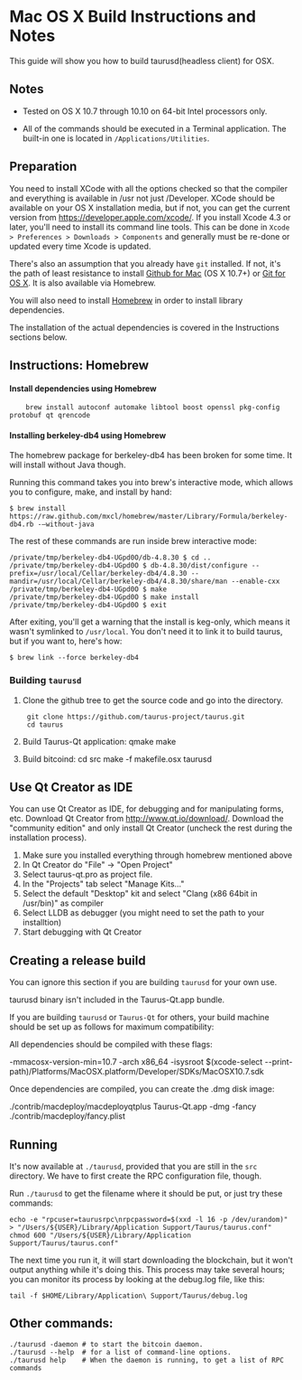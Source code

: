 Mac OS X Build Instructions and Notes
====================================
This guide will show you how to build taurusd(headless client) for OSX.

Notes
-----

* Tested on OS X 10.7 through 10.10 on 64-bit Intel processors only.

* All of the commands should be executed in a Terminal application. The
built-in one is located in `/Applications/Utilities`.

Preparation
-----------

You need to install XCode with all the options checked so that the compiler
and everything is available in /usr not just /Developer. XCode should be
available on your OS X installation media, but if not, you can get the
current version from https://developer.apple.com/xcode/. If you install
Xcode 4.3 or later, you'll need to install its command line tools. This can
be done in `Xcode > Preferences > Downloads > Components` and generally must
be re-done or updated every time Xcode is updated.

There's also an assumption that you already have `git` installed. If
not, it's the path of least resistance to install [Github for Mac](https://mac.github.com/)
(OS X 10.7+) or
[Git for OS X](https://code.google.com/p/git-osx-installer/). It is also
available via Homebrew.

You will also need to install [Homebrew](http://brew.sh) in order to install library
dependencies.

The installation of the actual dependencies is covered in the Instructions
sections below.

Instructions: Homebrew
----------------------

#### Install dependencies using Homebrew

        brew install autoconf automake libtool boost openssl pkg-config protobuf qt qrencode

#### Installing berkeley-db4 using Homebrew

The homebrew package for berkeley-db4 has been broken for some time.  It will install without Java though.

Running this command takes you into brew's interactive mode, which allows you to configure, make, and install by hand:
```
$ brew install https://raw.github.com/mxcl/homebrew/master/Library/Formula/berkeley-db4.rb -–without-java 
```

The rest of these commands are run inside brew interactive mode:
```
/private/tmp/berkeley-db4-UGpd0O/db-4.8.30 $ cd ..
/private/tmp/berkeley-db4-UGpd0O $ db-4.8.30/dist/configure --prefix=/usr/local/Cellar/berkeley-db4/4.8.30 --mandir=/usr/local/Cellar/berkeley-db4/4.8.30/share/man --enable-cxx
/private/tmp/berkeley-db4-UGpd0O $ make
/private/tmp/berkeley-db4-UGpd0O $ make install
/private/tmp/berkeley-db4-UGpd0O $ exit
```

After exiting, you'll get a warning that the install is keg-only, which means it wasn't symlinked to `/usr/local`.  You don't need it to link it to build taurus, but if you want to, here's how:

    $ brew link --force berkeley-db4


### Building `taurusd`

1. Clone the github tree to get the source code and go into the directory.

        git clone https://github.com/taurus-project/taurus.git
        cd taurus

2. Build Taurus-Qt application:
        qmake
        make

3. Build bitcoind:
        cd src
        make -f makefile.osx taurusd

Use Qt Creator as IDE
------------------------
You can use Qt Creator as IDE, for debugging and for manipulating forms, etc.
Download Qt Creator from http://www.qt.io/download/. Download the "community edition" and only install Qt Creator (uncheck the rest during the installation process).

1. Make sure you installed everything through homebrew mentioned above 
2. In Qt Creator do "File" -> "Open Project"
3. Select taurus-qt.pro as project file.
4. In the "Projects" tab select "Manage Kits..."
5. Select the default "Desktop" kit and select "Clang (x86 64bit in /usr/bin)" as compiler
6. Select LLDB as debugger (you might need to set the path to your installtion)
7. Start debugging with Qt Creator

Creating a release build
------------------------
You can ignore this section if you are building `taurusd` for your own use.

taurusd binary isn't included in the Taurus-Qt.app bundle.

If you are building `taurusd` or `Taurus-Qt` for others, your build machine should be set up
as follows for maximum compatibility:

All dependencies should be compiled with these flags:

 -mmacosx-version-min=10.7
 -arch x86_64
 -isysroot $(xcode-select --print-path)/Platforms/MacOSX.platform/Developer/SDKs/MacOSX10.7.sdk

Once dependencies are compiled, you can create the .dmg disk image:

./contrib/macdeploy/macdeployqtplus Taurus-Qt.app -dmg -fancy ./contrib/macdeploy/fancy.plist

Running
-------

It's now available at `./taurusd`, provided that you are still in the `src`
directory. We have to first create the RPC configuration file, though.

Run `./taurusd` to get the filename where it should be put, or just try these
commands:

    echo -e "rpcuser=taurusrpc\nrpcpassword=$(xxd -l 16 -p /dev/urandom)" > "/Users/${USER}/Library/Application Support/Taurus/taurus.conf"
    chmod 600 "/Users/${USER}/Library/Application Support/Taurus/taurus.conf"

The next time you run it, it will start downloading the blockchain, but it won't
output anything while it's doing this. This process may take several hours;
you can monitor its process by looking at the debug.log file, like this:

    tail -f $HOME/Library/Application\ Support/Taurus/debug.log

Other commands:
-------

    ./taurusd -daemon # to start the bitcoin daemon.
    ./taurusd --help  # for a list of command-line options.
    ./taurusd help    # When the daemon is running, to get a list of RPC commands
